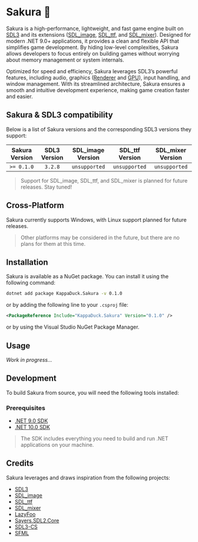 # Sakura 🌸

Sakura is a high-performance, lightweight, and fast game engine built on [SDL3] and its extensions ([SDL_image], [SDL_ttf], and [SDL_mixer]). Designed for modern .NET 9.0+ applications, it provides a clean and flexible API that simplifies game development. By hiding low-level complexities, Sakura allows developers to focus entirely on building games without worrying about memory management or system internals.

Optimized for speed and efficiency, Sakura leverages SDL3’s powerful features, including audio, graphics ([Renderer] and [GPU]), input handling, and window management. With its streamlined architecture, Sakura ensures a smooth and intuitive development experience, making game creation faster and easier.

## Sakura & SDL3 compatibility

Below is a list of Sakura versions and the corresponding SDL3 versions they support:

| Sakura Version | SDL3 Version | SDL_image Version | SDL_ttf Version | SDL_mixer Version |
| :------------: | :----------: | :---------------: | :-------------: | :---------------: |
|   `>= 0.1.0`   |   `3.2.8`    |   `unsupported`   |  `unsupported`  |   `unsupported`   |

> Support for SDL_image, SDL_ttf, and SDL_mixer is planned for future releases. Stay tuned!

## Cross-Platform

Sakura currently supports Windows, with Linux support planned for future releases.

> Other platforms may be considered in the future, but there are no plans for them at this time.

## Installation

Sakura is available as a NuGet package. You can install it using the following command:

```bash
dotnet add package KappaDuck.Sakura -v 0.1.0
```

or by adding the following line to your `.csproj` file:

```xml
<PackageReference Include="KappaDuck.Sakura" Version="0.1.0" />
```

or by using the Visual Studio NuGet Package Manager.

## Usage

*Work in progress...*

## Development

To build Sakura from source, you will need the following tools installed:

### Prerequisites

- [.NET 9.0 SDK](https://dotnet.microsoft.com/download/dotnet/9.0)
- [.NET 10.0 SDK](https://dotnet.microsoft.com/download/dotnet/10.0)

> The SDK includes everything you need to build and run .NET applications on your machine.

## Credits

Sakura leverages and draws inspiration from the following projects:

- [SDL3]
- [SDL_image]
- [SDL_ttf]
- [SDL_mixer]
- [LazyFoo](https://lazyfoo.net/index.php)
- [Sayers.SDL2.Core](https://github.com/JeremySayers/Sayers.SDL2.Core)
- [SDL3-CS](https://github.com/flibitijibibo/SDL3-CS)
- [SFML](https://www.sfml-dev.org/)

[SDL3]: https://www.libsdl.org/
[SDL_image]: https://www.libsdl.org/projects/SDL_image/
[SDL_ttf]: https://www.libsdl.org/projects/SDL_ttf/
[SDL_mixer]: https://www.libsdl.org/projects/SDL_mixer/
[Renderer]: https://wiki.libsdl.org/CategoryRender
[GPU]: https://wiki.libsdl.org/CategoryGPU
